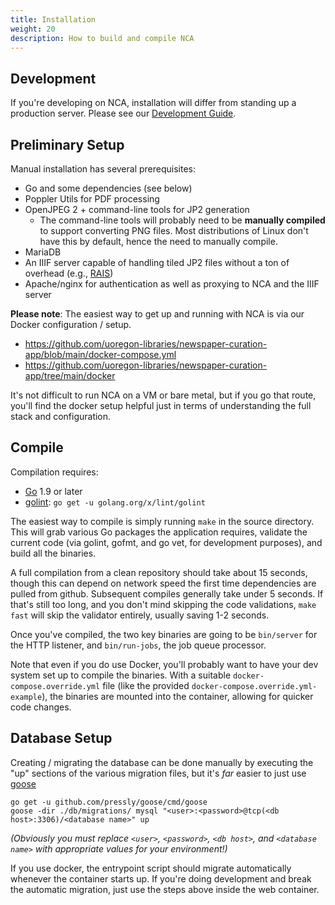 ```yaml
---
title: Installation
weight: 20
description: How to build and compile NCA
---
```


## Development

If you're developing on NCA, installation will differ from standing up a
production server.  Please see our [Development Guide](/contributing/dev-guide).

## Preliminary Setup

Manual installation has several prerequisites:

- Go and some dependencies (see below)
- Poppler Utils for PDF processing
- OpenJPEG 2 + command-line tools for JP2 generation
  - The command-line tools will probably need to be **manually compiled** to
    support converting PNG files.  Most distributions of Linux don't have this
    by default, hence the need to manually compile.
- MariaDB
- An IIIF server capable of handling tiled JP2 files without a ton of overhead (e.g.,
  [RAIS](https://github.com/uoregon-libraries/rais-image-server))
- Apache/nginx for authentication as well as proxying to NCA and the IIIF server

**Please note**: The easiest way to get up and running with NCA is via
our Docker configuration / setup.

- <https://github.com/uoregon-libraries/newspaper-curation-app/blob/main/docker-compose.yml>
- <https://github.com/uoregon-libraries/newspaper-curation-app/tree/main/docker>

It's not difficult to run NCA on a VM or bare metal, but if you go that
route, you'll find the docker setup helpful just in terms of understanding the
full stack and configuration.

## Compile

Compilation requires:
- [Go](https://golang.org/dl/) 1.9 or later
- [golint](https://github.com/golang/lint): `go get -u golang.org/x/lint/golint`

The easiest way to compile is simply running `make` in the source directory.
This will grab various Go packages the application requires, validate the
current code (via golint, gofmt, and go vet, for development purposes), and
build all the binaries.

A full compilation from a clean repository should take about 15 seconds, though
this can depend on network speed the first time dependencies are pulled from
github.  Subsequent compiles generally take under 5 seconds.  If that's still
too long, and you don't mind skipping the code validations, `make fast` will
skip the validator entirely, usually saving 1-2 seconds.

Once you've compiled, the two key binaries are going to be `bin/server` for the
HTTP listener, and `bin/run-jobs`, the job queue processor.

Note that even if you do use Docker, you'll probably want to have your dev
system set up to compile the binaries.  With a suitable
`docker-compose.override.yml` file (like the provided
`docker-compose.override.yml-example`), the binaries are mounted into the
container, allowing for quicker code changes.

## Database Setup

Creating / migrating the database can be done manually by
executing the "up" sections of the various migration files, but it's *far*
easier to just use [goose](https://github.com/pressly/goose)

    go get -u github.com/pressly/goose/cmd/goose
    goose -dir ./db/migrations/ mysql "<user>:<password>@tcp(<db host>:3306)/<database name>" up

*(Obviously you must replace `<user>`, `<password>`, `<db host>`, and `<database
name>` with appropriate values for your environment!)*

If you use docker, the entrypoint script should migrate automatically whenever
the container starts up.  If you're doing development and break the automatic
migration, just use the steps above inside the web container.
